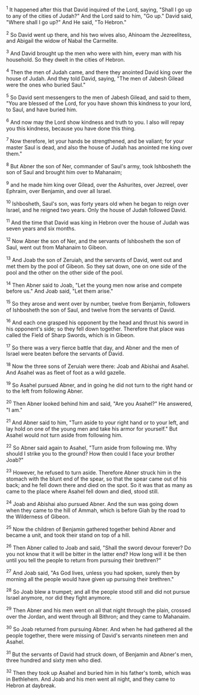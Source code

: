 <sup>1</sup> 
It happened after this that David inquired of the Lord, saying, "Shall I go up to any of the cities of Judah?" And the Lord said to him, "Go up." David said, "Where shall I go up?" And He said, "To Hebron." 

<sup>2</sup> 
So David went up there, and his two wives also, Ahinoam the Jezreelitess, and Abigail the widow of Nabal the Carmelite. 

<sup>3</sup> 
And David brought up the men who were with him, every man with his household. So they dwelt in the cities of Hebron. 

<sup>4</sup> 
Then the men of Judah came, and there they anointed David king over the house of Judah. And they told David, saying, "The men of Jabesh Gilead were the ones who buried Saul." 

<sup>5</sup> 
So David sent messengers to the men of Jabesh Gilead, and said to them, "You are blessed of the Lord, for you have shown this kindness to your lord, to Saul, and have buried him. 

<sup>6</sup> 
And now may the Lord show kindness and truth to you. I also will repay you this kindness, because you have done this thing. 

<sup>7</sup> 
Now therefore, let your hands be strengthened, and be valiant; for your master Saul is dead, and also the house of Judah has anointed me king over them." 

<sup>8</sup> 
But Abner the son of Ner, commander of Saul's army, took Ishbosheth the son of Saul and brought him over to Mahanaim; 

<sup>9</sup> 
and he made him king over Gilead, over the Ashurites, over Jezreel, over Ephraim, over Benjamin, and over all Israel. 

<sup>10</sup> 
Ishbosheth, Saul's son, was forty years old when he began to reign over Israel, and he reigned two years. Only the house of Judah followed David. 

<sup>11</sup> 
And the time that David was king in Hebron over the house of Judah was seven years and six months.

<sup>12</sup> 
Now Abner the son of Ner, and the servants of Ishbosheth the son of Saul, went out from Mahanaim to Gibeon. 

<sup>13</sup> 
And Joab the son of Zeruiah, and the servants of David, went out and met them by the pool of Gibeon. So they sat down, one on one side of the pool and the other on the other side of the pool. 

<sup>14</sup> 
Then Abner said to Joab, "Let the young men now arise and compete before us." And Joab said, "Let them arise." 

<sup>15</sup> 
So they arose and went over by number, twelve from Benjamin, followers of Ishbosheth the son of Saul, and twelve from the servants of David. 

<sup>16</sup> 
And each one grasped his opponent by the head and thrust his sword in his opponent's side; so they fell down together. Therefore that place was called the Field of Sharp Swords, which is in Gibeon. 

<sup>17</sup> 
So there was a very fierce battle that day, and Abner and the men of Israel were beaten before the servants of David. 

<sup>18</sup> 
Now the three sons of Zeruiah were there: Joab and Abishai and Asahel. And Asahel was as fleet of foot as a wild gazelle. 

<sup>19</sup> 
So Asahel pursued Abner, and in going he did not turn to the right hand or to the left from following Abner. 

<sup>20</sup> 
Then Abner looked behind him and said, "Are you Asahel?" He answered, "I am." 

<sup>21</sup> 
And Abner said to him, "Turn aside to your right hand or to your left, and lay hold on one of the young men and take his armor for yourself." But Asahel would not turn aside from following him. 

<sup>22</sup> 
So Abner said again to Asahel, "Turn aside from following me. Why should I strike you to the ground? How then could I face your brother Joab?" 

<sup>23</sup> 
However, he refused to turn aside. Therefore Abner struck him in the stomach with the blunt end of the spear, so that the spear came out of his back; and he fell down there and died on the spot. So it was that as many as came to the place where Asahel fell down and died, stood still. 

<sup>24</sup> 
Joab and Abishai also pursued Abner. And the sun was going down when they came to the hill of Ammah, which is before Giah by the road to the Wilderness of Gibeon. 

<sup>25</sup> 
Now the children of Benjamin gathered together behind Abner and became a unit, and took their stand on top of a hill. 

<sup>26</sup> 
Then Abner called to Joab and said, "Shall the sword devour forever? Do you not know that it will be bitter in the latter end? How long will it be then until you tell the people to return from pursuing their brethren?" 

<sup>27</sup> 
And Joab said, "As God lives, unless you had spoken, surely then by morning all the people would have given up pursuing their brethren." 

<sup>28</sup> 
So Joab blew a trumpet; and all the people stood still and did not pursue Israel anymore, nor did they fight anymore. 

<sup>29</sup> 
Then Abner and his men went on all that night through the plain, crossed over the Jordan, and went through all Bithron; and they came to Mahanaim. 

<sup>30</sup> 
So Joab returned from pursuing Abner. And when he had gathered all the people together, there were missing of David's servants nineteen men and Asahel. 

<sup>31</sup> 
But the servants of David had struck down, of Benjamin and Abner's men, three hundred and sixty men who died. 

<sup>32</sup> 
Then they took up Asahel and buried him in his father's tomb, which was in Bethlehem. And Joab and his men went all night, and they came to Hebron at daybreak.